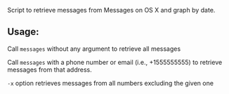 Script to retrieve messages from Messages on OS X and graph by date.

Usage:
------
  Call `messages` without any argument to retrieve all messages

  Call `messages` with a phone number or email (i.e., +1555555555) to retrieve messages from that address.

  `-x` option retrieves messages from all numbers excluding the given one
